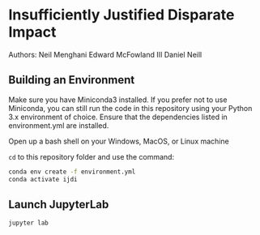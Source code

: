 # Insufficiently Justified Disparate Impact
Authors:
Neil Menghani
Edward McFowland III
Daniel Neill

## Building an Environment
Make sure you have Miniconda3 installed. If you prefer not to use Miniconda, you can still run the code in this repository using your Python 3.x environment of choice. Ensure that the dependencies listed in environment.yml are installed.

Open up a bash shell on your Windows, MacOS, or Linux machine

`cd` to this repository folder and use the command:

```bash
conda env create -f environment.yml
conda activate ijdi
```

## Launch JupyterLab
```bash
jupyter lab
